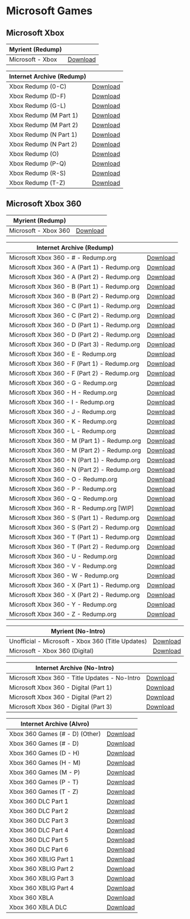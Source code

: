 # Microsoft Games

## Microsoft Xbox

|**Myrient (Redump)**||
| ------ | ------ |
| Microsoft - Xbox | [Download](https://myrient.erista.me/files/Redump/Microsoft%20-%20Xbox/) |

|**Internet Archive (Redump)**||
| ------ | ------ |
| Xbox Redump (0-C) | [Download](https://archive.org/download/xboxrepo0-Calt) |
| Xbox Redump (D-F) | [Download](https://archive.org/download/xboxrepoD-F) |
| Xbox Redump (G-L) | [Download](https://archive.org/download/xboxrepoG-L) |
| Xbox Redump (M Part 1) | [Download](https://archive.org/download/x-rM22020) |
| Xbox Redump (M Part 2) | [Download](https://archive.org/download/x-rM12020) |
| Xbox Redump (N Part 1) | [Download](https://archive.org/download/x-rN12020) |
| Xbox Redump (N Part 2) | [Download](https://archive.org/download/x-rN22020) |
| Xbox Redump (O) | [Download](https://archive.org/download/x-rO2020) |
| Xbox Redump (P-Q) | [Download](https://archive.org/download/x-rP2020) |
| Xbox Redump (R-S) | [Download](https://archive.org/download/xboxrepoR-S) |
| Xbox Redump (T-Z) | [Download](https://archive.org/download/xboxrepoT-Z) |

## Microsoft Xbox 360

|**Myrient (Redump)**||
| ------ | ------ |
| Microsoft - Xbox 360 | [Download](https://myrient.erista.me/files/Redump/Microsoft%20-%20Xbox%20360/) |

|**Internet Archive (Redump)**||
| ------ | ------ |
| Microsoft Xbox 360 - # - Redump.org | [Download](https://archive.org/download/microsoft_xbox360_numberssymbols) |
| Microsoft Xbox 360 - A (Part 1) - Redump.org | [Download](https://archive.org/download/microsoft_xbox360_a_part1) |
| Microsoft Xbox 360 - A (Part 2) - Redump.org | [Download](https://archive.org/download/microsoft_xbox360_a_part2) |
| Microsoft Xbox 360 - B (Part 1) - Redump.org | [Download](https://archive.org/download/microsoft_xbox360_b_part1) |
| Microsoft Xbox 360 - B (Part 2) - Redump.org | [Download](https://archive.org/download/microsoft_xbox360_b_part2) |
| Microsoft Xbox 360 - C (Part 1) - Redump.org | [Download](https://archive.org/download/microsoft_xbox360_c_part1) |
| Microsoft Xbox 360 - C (Part 2) - Redump.org | [Download](https://archive.org/download/microsoft_xbox360_c_part2) |
| Microsoft Xbox 360 - D (Part 1) - Redump.org | [Download](https://archive.org/download/microsoft_xbox360_d_part1) |
| Microsoft Xbox 360 - D (Part 2) - Redump.org | [Download](https://archive.org/download/microsoft_xbox360_d_part2) |
| Microsoft Xbox 360 - D (Part 3) - Redump.org | [Download](https://archive.org/download/microsoft_xbox360_d_part3) |
| Microsoft Xbox 360 - E - Redump.org | [Download](https://archive.org/download/microsoft_xbox360_e) |
| Microsoft Xbox 360 - F (Part 1) - Redump.org | [Download](https://archive.org/download/microsoft_xbox360_f_part1) |
| Microsoft Xbox 360 - F (Part 2) - Redump.org | [Download](https://archive.org/download/microsoft_xbox360_f_part2) |
| Microsoft Xbox 360 - G - Redump.org | [Download](https://archive.org/download/microsoft_xbox360_g) |
| Microsoft Xbox 360 - H - Redump.org | [Download](https://archive.org/download/microsoft_xbox360_h) |
| Microsoft Xbox 360 - I - Redump.org | [Download](https://archive.org/download/microsoft_xbox360_i) |
| Microsoft Xbox 360 - J - Redump.org | [Download](https://archive.org/download/microsoft_xbox360_j) |
| Microsoft Xbox 360 - K - Redump.org | [Download](https://archive.org/download/microsoft_xbox360_k) |
| Microsoft Xbox 360 - L - Redump.org | [Download](https://archive.org/download/microsoft_xbox360_l) |
| Microsoft Xbox 360 - M (Part 1) - Redump.org | [Download](https://archive.org/download/microsoft_xbox360_m_part1) |
| Microsoft Xbox 360 - M (Part 2) - Redump.org | [Download](https://archive.org/download/microsoft_xbox360_m_part2) |
| Microsoft Xbox 360 - N (Part 1) - Redump.org | [Download](https://archive.org/download/microsoft_xbox360_n_part1) |
| Microsoft Xbox 360 - N (Part 2) - Redump.org | [Download](https://archive.org/download/microsoft_xbox360_n_part2) |
| Microsoft Xbox 360 - O - Redump.org | [Download](https://archive.org/download/microsoft_xbox360_o) |
| Microsoft Xbox 360 - P - Redump.org | [Download](https://archive.org/download/microsoft_xbox360_p) |
| Microsoft Xbox 360 - Q - Redump.org | [Download](https://archive.org/download/microsoft_xbox360_q) |
| Microsoft Xbox 360 - R - Redump.org [WIP] | [Download](https://archive.org/download/microsoft_xbox360_r) |
| Microsoft Xbox 360 - S (Part 1) - Redump.org | [Download](https://archive.org/download/microsoft_xbox360_s_part1) |
| Microsoft Xbox 360 - S (Part 2) - Redump.org | [Download](https://archive.org/download/microsoft_xbox360_s_part2) |
| Microsoft Xbox 360 - T (Part 1) - Redump.org | [Download](https://archive.org/download/microsoft_xbox360_t_part1) |
| Microsoft Xbox 360 - T (Part 2) - Redump.org | [Download](https://archive.org/download/microsoft_xbox360_t_part2) |
| Microsoft Xbox 360 - U - Redump.org | [Download](https://archive.org/download/microsoft_xbox360_u) |
| Microsoft Xbox 360 - V - Redump.org | [Download](https://archive.org/download/microsoft_xbox360_v) |
| Microsoft Xbox 360 - W - Redump.org | [Download](https://archive.org/download/microsoft_xbox360_w) |
| Microsoft Xbox 360 - X (Part 1) - Redump.org | [Download](https://archive.org/download/microsoft_xbox360_x_part1) |
| Microsoft Xbox 360 - X (Part 2) - Redump.org | [Download](https://archive.org/download/microsoft_xbox360_x_part2) |
| Microsoft Xbox 360 - Y - Redump.org | [Download](https://archive.org/download/microsoft_xbox360_y) |
| Microsoft Xbox 360 - Z - Redump.org | [Download](https://archive.org/download/microsoft_xbox360_z) |

|**Myrient (No-Intro)**||
| ------ | ------ |
| Unofficial - Microsoft - Xbox 360 (Title Updates) | [Download](https://myrient.erista.me/files/No-Intro/Unofficial%20-%20Microsoft%20-%20Xbox%20360%20(Title%20Updates)/) |
| Microsoft - Xbox 360 (Digital) | [Download](https://myrient.erista.me/files/No-Intro/Microsoft%20-%20Xbox%20360%20(Digital)/) |

|**Internet Archive (No-Intro)**||
| ------ | ------ |
| Microsoft Xbox 360 - Title Updates - No-Intro | [Download](https://archive.org/download/microsoft_xbox360_title-updates) |
| Microsoft Xbox 360 - Digital (Part 1) | [Download](https://archive.org/download/microsoft_xbox360_digital_part1) |
| Microsoft Xbox 360 - Digital (Part 2) | [Download](https://archive.org/download/microsoft_xbox360_digital_part2) |
| Microsoft Xbox 360 - Digital (Part 3) | [Download](https://archive.org/download/microsoft_xbox360_digital_part3) |

|**Internet Archive (Alvro)**||
| ------ | ------ |
| Xbox 360 Games (# - D) (Other) | [Download](https://archive.org/download/XBOX_360_1_OTHER) |
| Xbox 360 Games (# - D) | [Download](https://archive.org/download/XBOX_360_1) |
| Xbox 360 Games (D - H) | [Download](https://archive.org/download/XBOX_360_2) |
| Xbox 360 Games (H - M) | [Download](https://archive.org/download/XBOX_360_3) |
| Xbox 360 Games (M - P) | [Download](https://archive.org/download/XBOX_360_4) |
| Xbox 360 Games (P - T) | [Download](https://archive.org/download/XBOX_360_5) |
| Xbox 360 Games (T - Z) | [Download](https://archive.org/download/XBOX_360_6) |
| Xbox 360 DLC Part 1 | [Download](https://archive.org/download/XBOX_360_DLC_1) |
| Xbox 360 DLC Part 2 | [Download](https://archive.org/download/XBOX_360_DLC_2) |
| Xbox 360 DLC Part 3 | [Download](https://archive.org/download/XBOX_360_DLC_3) |
| Xbox 360 DLC Part 4 | [Download](https://archive.org/download/XBOX_360_DLC_4) |
| Xbox 360 DLC Part 5 | [Download](https://archive.org/download/XBOX_360_DLC_5) |
| Xbox 360 DLC Part 6 | [Download](https://archive.org/download/XBOX_360_DLC_6) |
| Xbox 360 XBLIG Part 1 | [Download](https://archive.org/download/XBOX_360_XBLIG_1) |
| Xbox 360 XBLIG Part 2 | [Download](https://archive.org/download/XBOX_360_XBLIG_2) |
| Xbox 360 XBLIG Part 3 | [Download](https://archive.org/download/XBOX_360_XBLIG_3) |
| Xbox 360 XBLIG Part 4 | [Download](https://archive.org/download/XBOX_360_XBLIG_4) |
| Xbox 360 XBLA | [Download](https://archive.org/download/XBOX_360_XBLA) |
| Xbox 360 XBLA DLC | [Download](https://archive.org/download/XBOX_360_XBLA_DLC) |
